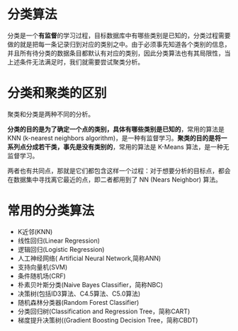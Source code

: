 # 分类算法  
分类是一个**有监督**的学习过程，目标数据库中有哪些类别是已知的，分类过程需要做的就是把每一条记录归到对应的类别之中。由于必须事先知道各个类别的信息，并且所有待分类的数据条目都默认有对应的类别，因此分类算法也有其局限性，当上述条件无法满足时，我们就需要尝试聚类分析。
# 分类和聚类的区别
聚类和分类是两种不同的分析。  

**分类的目的是为了确定一个点的类别，具体有哪些类别是已知的**，常用的算法是 KNN (k-nearest neighbors algorithm)，是一种有监督学习。**聚类的目的是将一系列点分成若干类，事先是没有类别的**，常用的算法是 K-Means 算法，是一种无监督学习。

两者也有共同点，那就是它们都包含这样一个过程：对于想要分析的目标点，都会在数据集中寻找离它最近的点，即二者都用到了 NN (Nears Neighbor) 算法。

# 常用的分类算法

* K近邻(KNN)
* 线性回归(Linear Regression)
* 逻辑回归(Logistic Regression)
* 人工神经网络( Artificial Neural Network,简称ANN)
* 支持向量机(SVM)
* 条件随机场(CRF)
* 朴素贝叶斯分类(Naive Bayes Classifier，简称NBC)
* 决策树(包括ID3算法、C4.5算法、C5.0算法)
* 随机森林分类器(Random Forest Classifier)
* 分类回归树(Classification and Regression Tree，简称CART)
* 梯度提升决策树((Gradient Boosting Decision Tree，简称CBDT)

